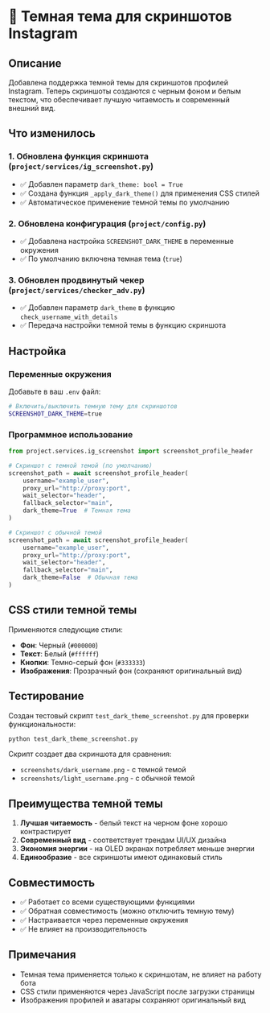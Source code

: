 # 🌙 Темная тема для скриншотов Instagram

## Описание

Добавлена поддержка темной темы для скриншотов профилей Instagram. Теперь скриншоты создаются с черным фоном и белым текстом, что обеспечивает лучшую читаемость и современный внешний вид.

## Что изменилось

### 1. Обновлена функция скриншота (`project/services/ig_screenshot.py`)

- ✅ Добавлен параметр `dark_theme: bool = True`
- ✅ Создана функция `_apply_dark_theme()` для применения CSS стилей
- ✅ Автоматическое применение темной темы по умолчанию

### 2. Обновлена конфигурация (`project/config.py`)

- ✅ Добавлена настройка `SCREENSHOT_DARK_THEME` в переменные окружения
- ✅ По умолчанию включена темная тема (`true`)

### 3. Обновлен продвинутый чекер (`project/services/checker_adv.py`)

- ✅ Добавлен параметр `dark_theme` в функцию `check_username_with_details`
- ✅ Передача настройки темной темы в функцию скриншота

## Настройка

### Переменные окружения

Добавьте в ваш `.env` файл:

```bash
# Включить/выключить темную тему для скриншотов
SCREENSHOT_DARK_THEME=true
```

### Программное использование

```python
from project.services.ig_screenshot import screenshot_profile_header

# Скриншот с темной темой (по умолчанию)
screenshot_path = await screenshot_profile_header(
    username="example_user",
    proxy_url="http://proxy:port",
    wait_selector="header",
    fallback_selector="main",
    dark_theme=True  # Темная тема
)

# Скриншот с обычной темой
screenshot_path = await screenshot_profile_header(
    username="example_user",
    proxy_url="http://proxy:port",
    wait_selector="header", 
    fallback_selector="main",
    dark_theme=False  # Обычная тема
)
```

## CSS стили темной темы

Применяются следующие стили:

- **Фон**: Черный (`#000000`)
- **Текст**: Белый (`#ffffff`) 
- **Кнопки**: Темно-серый фон (`#333333`)
- **Изображения**: Прозрачный фон (сохраняют оригинальный вид)

## Тестирование

Создан тестовый скрипт `test_dark_theme_screenshot.py` для проверки функциональности:

```bash
python test_dark_theme_screenshot.py
```

Скрипт создает два скриншота для сравнения:
- `screenshots/dark_username.png` - с темной темой
- `screenshots/light_username.png` - с обычной темой

## Преимущества темной темы

1. **Лучшая читаемость** - белый текст на черном фоне хорошо контрастирует
2. **Современный вид** - соответствует трендам UI/UX дизайна
3. **Экономия энергии** - на OLED экранах потребляет меньше энергии
4. **Единообразие** - все скриншоты имеют одинаковый стиль

## Совместимость

- ✅ Работает со всеми существующими функциями
- ✅ Обратная совместимость (можно отключить темную тему)
- ✅ Настраивается через переменные окружения
- ✅ Не влияет на производительность

## Примечания

- Темная тема применяется только к скриншотам, не влияет на работу бота
- CSS стили применяются через JavaScript после загрузки страницы
- Изображения профилей и аватары сохраняют оригинальный вид
